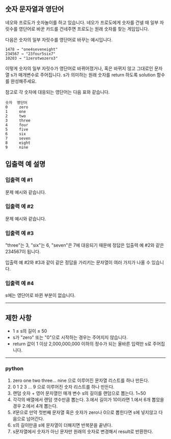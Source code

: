 ## 숫자 문자열과 영단어

네오와 프로도가 숫자놀이를 하고 있습니다. 네오가 프로도에게 숫자를 건넬 때 일부 자릿수를 영단어로 바꾼 카드를 건네주면 프로도는 원래 숫자를 찾는 게임입니다.

다음은 숫자의 일부 자릿수를 영단어로 바꾸는 예시입니다.

    1478 → "one4seveneight"
    234567 → "23four5six7"
    10203 → "1zerotwozero3"
    
    
이렇게 숫자의 일부 자릿수가 영단어로 바뀌어졌거나, 혹은 바뀌지 않고 그대로인 문자열 s가 매개변수로 주어집니다. s가 의미하는 원래 숫자를 return 하도록 solution 함수를 완성해주세요.

참고로 각 숫자에 대응되는 영단어는 다음 표와 같습니다.


    숫자  영단어
    0     zero
    1     one
    2     two
    3     three
    4     four
    5     five
    6     six
    7     seven
    8     eight
    9     nine
  
  
## 입출력 예 설명


### 입출력 예 #1

문제 예시와 같습니다.


### 입출력 예 #2

문제 예시와 같습니다.


### 입출력 예 #3

"three"는 3, "six"는 6, "seven"은 7에 대응되기 때문에 정답은 입출력 예 #2와 같은 234567이 됩니다.

입출력 예 #2와 #3과 같이 같은 정답을 가리키는 문자열이 여러 가지가 나올 수 있습니다.


### 입출력 예 #4

s에는 영단어로 바뀐 부분이 없습니다.


---

## 제한 사항

- 1 ≤ s의 길이 ≤ 50
- s가 "zero" 또는 "0"으로 시작하는 경우는 주어지지 않습니다.
- return 값이 1 이상 2,000,000,000 이하의 정수가 되는 올바른 입력만 s로 주어집니다.

---

### python

1. zero one two three... nine 으로 이루어진 문자열 리스트를 하나 만든다.
2. 0 1 2 3 ... 9 으로 이루어진 숫자 리스트를 하나 만든다.
3. 랜덤 숫자 + 영어 문자열인 매개 변수 s의 길이를 랜덤으로 뽑는다. 1~50
4. 각각의 배열에서 랜덤 갯수만큼 뽑는다. 3.에서 길이가 10이라면 1.에서 6개 뽑았을경우 2.에서 4개 뽑는다.
5. if문으로 만약 첫번째 문자열 혹은 숫자가 zero나 0으로 뽑힌다면 s에 넣지않고 다음으로 넘어간다.
6. s의 길이만큼 s에 문자열이 더해지면 반복문을 끝낸다.
7. s문자열에서 숫자가 아닌 문자만 원래의 숫자로 변경해서 result로 반환한다.
